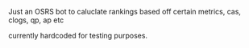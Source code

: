 Just an OSRS bot to caluclate rankings based off certain metrics, cas, clogs, qp, ap etc

currently hardcoded for testing purposes.
